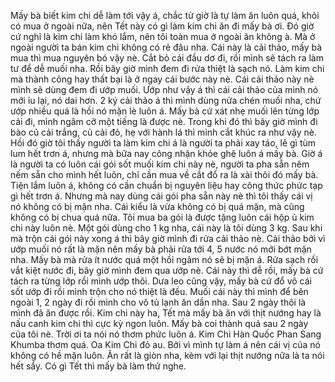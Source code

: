 Mấy bà biết kim chi dễ làm tới vậy á, chắc từ giờ là tự làm ăn luôn quá, khỏi có mua ở ngoài nữa, nên Tết này có gì làm kim chi ăn đi mấy bà ơi. Đó giờ cứ nghĩ là kim chi làm khó lắm, nên tôi toàn mua ở ngoài ăn không à. Mà ở ngoài người ta bán kim chi không có rẻ đâu nha. Cái này là cải thảo, mấy bà mua thì mua nguyên bó vậy nè. Cắt bỏ cái đầu dơ đi, rồi mình sẽ tách ra làm tư để dễ muối nha. Rồi bây giờ mình đem đi rửa thiệt là sạch nó. Làm kim chi mà thành công hay thất bại là ở ngay cái bước này nè. Cái cải thảo này nè mình sẽ dùng đem đi ướp muối. Ướp như vậy á thì cái cải thảo của mình nó mới ỉu lại, nó dai hơn. 2 ký cải thảo á thì mình dùng nửa chén muối nha, chứ ướp nhiều quá là hồi nó mặn lè luôn á. Mấy bà cứ xát nhẹ muối lên từng lớp cải đi, mình ngâm cỡ một tiếng là được nè. Trong khi đó thì bây giờ mình đi bào củ cải trắng, củ cải đỏ, hẹ với hành lá thì mình cắt khúc ra như vậy nè. Hồi đó giờ tôi thấy người ta làm kim chi á là người ta phải xay táo, lê gì tùm lum hết trơn á, nhưng mà bữa nay công nhận khỏe ghê luôn á mấy bà. Giờ á là người ta có luôn cái gói sốt muối kim chi này nè, người ta pha sẵn nêm nếm sẵn cho mình hết luôn, chỉ cần mua về cắt đổ ra là xài thôi đó mấy bà. Tiện lắm luôn á, không có cần chuẩn bị nguyên liệu hay công thức phức tạp gì hết trơn á. Nhưng mà nay dùng cái gói pha sẵn này nè thì tôi thấy cái vị nó không có bị mặn nha. Cái kiểu là vừa không có bị quá mặn, mà cũng không có bị chua quá nữa. Tôi mua ba gói là được tặng luôn cái hộp ủ kim chi này luôn nè. Một gói dùng cho 1 kg nha, cái này là tôi dùng 3 kg. Sau khi mà trộn cái gói này xong á thì bây giờ mình đi rửa cải thảo nè. Cải thảo bởi vì ướp muối nó rất là mặn nên mấy bà phải rửa tới 4, 5 nước nó mới bớt mặn nha. Mấy bà mà rửa ít nước quá một hồi ngâm nó sẽ bị mặn á. Rửa sạch rồi vắt kiệt nước đi, bây giờ mình đem qua ướp nè. Cái này thì dễ rồi, mấy bà cứ tách ra từng lớp rồi mình ướp thôi. Dưa leo cũng vậy, mấy bà cứ đổ vô cái sốt ướp đi rồi mình trộn cho nó thiệt là đều. Muối cái này thì mình để bên ngoài 1, 2 ngày đi rồi mình cho vô tủ lạnh ăn dần nha. Sau 2 ngày thôi là mình đã ăn được rồi. Kim chi này ha, Tết mà mấy bà ăn với thịt nướng hay là nấu canh kim chi thì cực kỳ ngon luôn. Mấy bà coi thành quả sau 2 ngày của tôi nè. Trời ơi ta nói nó thơm phức luôn á. Kim Chi Hàn Quốc Phan Sang Khumba thơm quá. Oa Kim Chi đỏ au. Bởi vì mình tự làm á nên cái vị của nó không có hề mặn luôn. Ăn rất là giòn nha, kèm với lại thịt nướng nữa là ta nói hết sẩy. Có gì Tết thì mấy bà làm thử nghe.